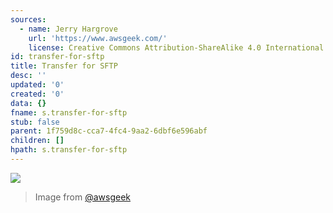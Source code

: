 ```yaml
---
sources:
  - name: Jerry Hargrove
    url: 'https://www.awsgeek.com/'
    license: Creative Commons Attribution-ShareAlike 4.0 International License
id: transfer-for-sftp
title: Transfer for SFTP
desc: ''
updated: '0'
created: '0'
data: {}
fname: s.transfer-for-sftp
stub: false
parent: 1f759d8c-cca7-4fc4-9aa2-6dbf6e596abf
children: []
hpath: s.transfer-for-sftp
---
```

![](/assets/images/AWS-Transfer-for-SFTP_en.jpg)

> Image from [@awsgeek](https://www.awsgeek.com/AWS-Transfer-for-SFTP/)
